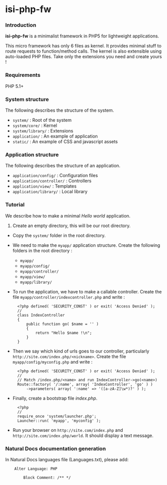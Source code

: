 # isi-php-fw


### Introduction

**isi-php-fw** is a minimalist framework in PHP5 for lightweight applications.

This micro framework has only 6 files as kernel.
It provides minimal stuff to route requests to function/method calls.
The kernel is also extensible using auto-loaded PHP files.
Take only the extensions you need and create yours !


### Requirements

PHP 5.1+


### System structure

The following describes the structure of the system.

* `system/` : Root of the system
* `system/core/` : Kernel
* `system/library/` : Extensions
* `application/` : An example of application
* `static/` : An example of CSS and javascript assets


### Application structure

The following describes the structure of an application.

* `application/config/` : Configuration files
* `application/controller/` : Controllers
* `application/view/` : Templates
* `application/library/` : Local library


### Tutorial

We describe how to make a minimal _Hello world_ application.

1. Create an empty directory, this will be our root directory.

* Copy the `system/` folder in the root directory.

* We need to make the `myapp/` application structure. Create the following folders in the root directory :

	* `myapp/`
	* `myapp/config/`
	* `myapp/controller/`
	* `myapp/view/`
	* `myapp/library/`

* To run the application, we have to make a callable controller. Create the file `myapp/controller/indexcontroller.php` and write :

		<?php defined( 'SECURITY_CONST' ) or exit( 'Access Denied' );
		//
		class IndexController
		{
			public function go( $name = '' )
			{
				return "Hello $name !\n";
			}
		}

* Then we say which kind of urls goes to our controller, particularly `http://site.com/index.php/<nickname>`. Create the file `myapp/config/myconfig.php` and write :

		<?php defined( 'SECURITY_CONST' ) or exit( 'Access Denied' );
		//
		// Match /index.php/<name> and run IndexController->go(<name>)
		Route::factory( '/:name', array( 'IndexController', 'go' ) )
			->parameters( array( ':name' => '([a-zA-Z]\w*)?' ) );

* Finally, create a bootstrap file _index.php_.

		<?php
		//
		require_once 'system/launcher.php';
		Launcher::run( 'myapp', 'myconfig' );

* Run your browser on `http://site.com/index.php` and `http://site.com/index.php/world`. It should display a text message.


### Natural Docs documentation generation

In Natural Docs languages file (Languages.txt), please add:

		Alter Language: PHP

			Block Comment: /** */

